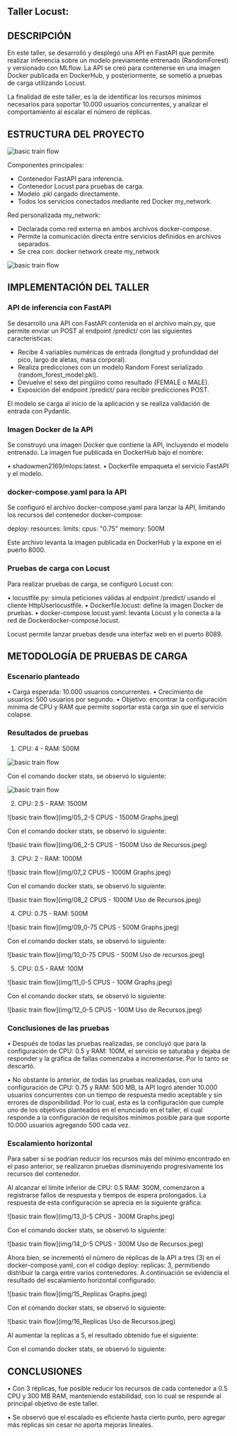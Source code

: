 ## Taller Locust:

## DESCRIPCIÓN

En este taller, se desarrolló y desplegó una API en FastAPI que permite realizar inferencia sobre un modelo previamente entrenado (RandomForest) y versionado con MLflow. La API se creó para contenerse en una imagen Docker publicada en DockerHub, y posteriormente, se sometió a pruebas de carga utilizando Locust. 

La finalidad de este taller, es la de identificar los recursos mínimos necesarios para soportar 10.000 usuarios concurrentes, y analizar el comportamiento al escalar el número de réplicas.


## ESTRUCTURA DEL PROYECTO

![basic train flow](img/01_arquitectura.png)

Componentes principales:
-	Contenedor FastAPI para inferencia.
-	Contenedor Locust para pruebas de carga.
-	Modelo .pkl cargado directamente.
-	Todos los servicios conectados mediante red Docker my_network.

Red personalizada my_network:
-	Declarada como red externa en ambos archivos docker-compose.
-	Permite la comunicación directa entre servicios definidos en archivos separados.
-	Se crea con: docker network create my_network

![basic train flow](img/02_my_network.png)


## IMPLEMENTACIÓN DEL TALLER


### API de inferencia con FastAPI

Se desarrolló una API con FastAPI contenida en el archivo main.py, que permite enviar un POST al endpoint /predict/ con las siguientes características:

-	Recibe 4 variables numéricas de entrada (longitud y profundidad del pico, largo de aletas, masa corporal).
-	Realiza predicciones con un modelo Random Forest serializado (random_forest_model.pkl).
-	Devuelve el sexo del pingüino como resultado (FEMALE o MALE).
-	Exposición del endpoint /predict/ para recibir predicciones POST.

El modelo se carga al inicio de la aplicación y se realiza validación de entrada con Pydantic.

### Imagen Docker de la API

Se construyó una imagen Docker que contiene la API, incluyendo el modelo entrenado. La imagen fue publicada en DockerHub bajo el nombre:

•	shadowmen2169/mlops:latest.
•	Dockerfile empaqueta el servicio FastAPI y el modelo.

### docker-compose.yaml para la API

Se configuró el archivo docker-compose.yaml para lanzar la API, limitando los recursos del contenedor docker-compose:

deploy:
  resources:
    limits:
      cpus: "0.75"
      memory: 500M

Este archivo levanta la imagen publicada en DockerHub y la expone en el puerto 8000.


### Pruebas de carga con Locust

Para realizar pruebas de carga, se configuró Locust con:

•	locustfile.py: simula peticiones válidas al endpoint /predict/ usando el cliente HttpUserlocustfile.
•	Dockerfile.locust: define la imagen Docker de pruebas.
•	docker-compose.locust.yaml: levanta Locust y lo conecta a la red de Dockerdocker-compose.locust.

Locust permite lanzar pruebas desde una interfaz web en el puerto 8089.


## METODOLOGÍA DE PRUEBAS DE CARGA


### Escenario planteado
•	Carga esperada: 10.000 usuarios concurrentes.
•	Crecimiento de usuarios: 500 usuarios por segundo.
•	Objetivo: encontrar la configuración mínima de CPU y RAM que permite soportar esta carga sin que el servicio colapse.


### Resultados de pruebas

1.	CPU: 4 - RAM: 500M

![basic train flow](img/03_4_CPUS_500M_Graphs.jpeg)

Con el comando docker stats, se observó lo siguiente:

![basic train flow](img/04_4_CPUS_500M_Uso_de_recursos.jpeg)

2.	CPU: 2.5 - RAM: 1500M

![basic train flow](img/05_2-5 CPUS - 1500M Graphs.jpeg)

Con el comando docker stats, se observó lo siguiente:

![basic train flow](img/06_2-5 CPUS - 1500M Uso de Recursos.jpeg)


3.	CPU: 2 - RAM: 1000M

![basic train flow](img/07_2 CPUS - 1000M Graphs.jpeg)

Con el comando docker stats, se observó lo siguiente:

![basic train flow](img/08_2 CPUS - 1000M Uso de Recursos.jpeg)



4.	CPU: 0.75 - RAM: 500M

![basic train flow](img/09_0-75 CPUS - 500M Graphs.jpeg)

Con el comando docker stats, se observó lo siguiente:

![basic train flow](img/10_0-75 CPUS - 500M Uso de recursos.jpeg)


5.	CPU: 0.5 - RAM: 100M

![basic train flow](img/11_0-5 CPUS - 100M Graphs.jpeg)

Con el comando docker stats, se observó lo siguiente:

![basic train flow](img/12_0-5 CPUS - 100M Uso de Recursos.jpeg)

### Conclusiones de las pruebas


•	Después de todas las pruebas realizadas, se concluyó que para la configuración de CPU: 0.5 y RAM: 100M, el servicio se saturaba y dejaba de responder y la gráfica de fallas comenzaba a incrementarse. Por lo tanto se descartó.

•	No obstante lo anterior, de todas las pruebas realizadas, con una configuración de CPU: 0.75 y RAM: 500 MB, la API logró atender 10.000 usuarios concurrentes con un tiempo de respuesta medio aceptable y sin errores de disponibilidad. Por lo cual, esta es la configuración que cumple uno de los objetivos planteados en el enunciado en el taller, el cual responde a la configuración de requisitos mínimos posible para que soporte 10.000 usuarios agregando 500 cada vez.


### Escalamiento horizontal

Para saber si se podrían reducir los recursos más del mínimo encontrado en el paso anterior, se realizaron pruebas disminuyendo progresivamente los recursos del contenedor. 

Al alcanzar el límite inferior de CPU: 0.5 RAM: 300M, comenzaron a registrarse fallos de respuesta y tiempos de espera prolongados. La respuesta de esta configuración se aprecia en la siguiente gráfica:

![basic train flow](img/13_0-5 CPUS - 300M Graphs.jpeg)


Con el comando docker stats, se observó lo siguiente:

![basic train flow](img/14_0-5 CPUS - 300M Uso de Recursos.jpeg)

Ahora bien, se incrementó el número de réplicas de la API a tres (3) en el docker-compose.yaml, con el código deploy:  replicas: 3, permitiendo distribuir la carga entre varios contenedores. A continuación se evidencia el resultado del escalamiento horizontal configurado:

![basic train flow](img/15_Replicas Graphs.jpeg)


Con el comando docker stats, se observó lo siguiente:

![basic train flow](img/16_Replicas Uso de Recursos.jpeg)


Al aumentar la replicas a 5, el resultado obtenido fue el siguiente:

Con el comando docker stats, se observó lo siguiente:


## CONCLUSIONES

•	Con 3 réplicas, fue posible reducir los recursos de cada contenedor a 0.5 CPU y 300 MB RAM, manteniendo estabilidad, con lo cual se responde al principal objetivo de este taller.

•	Se observó que el escalado es eficiente hasta cierto punto, pero agregar más réplicas sin cesar no aporta mejoras lineales.
